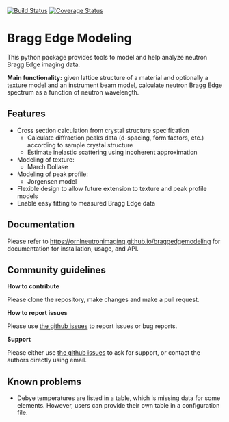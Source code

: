 [![Build Status](https://travis-ci.org/ornlneutronimaging/braggedgemodeling.svg?branch=master)](https://travis-ci.org/ornlneutronimaging/braggedgemodeling)
[![Coverage Status](https://coveralls.io/repos/github/ornlneutronimaging/braggedgemodeling/badge.svg?branch=master)](https://coveralls.io/github/ornlneutronimaging/braggedgemodeling?branch=master)
# Bragg Edge Modeling

This python package provides tools to model and help analyze neutron Bragg Edge imaging data.

**Main functionality:** given lattice structure of a material and optionally a texture model and
an instrument beam model,
calculate neutron Bragg Edge spectrum as a function of neutron wavelength.

## Features
* Cross section calculation from crystal structure specification
  - Calculate diffraction peaks data (d-spacing, form factors, etc.) according to sample crystal structure
  - Estimate inelastic scattering using incoherent approximation
* Modeling of texture:
  - March Dollase
* Modeling of peak profile:
  - Jorgensen model
* Flexible design to allow future extension to texture and peak profile models
* Enable easy fitting to measured Bragg Edge data

## Documentation

Please refer to https://ornlneutronimaging.github.io/braggedgemodeling for documentation
for installation, usage, and API.

## Community guidelines

**How to contribute**

Please clone the repository, make changes and make a pull request.

**How to report issues**

Please use [the github issues](https://github.com/ornlneutronimaging/braggedgemodeling/issues) to report issues or bug reports.

**Support**

Please either use [the github issues](https://github.com/ornlneutronimaging/braggedgemodeling/issues) to ask for support, or contact the authors directly using email.


## Known problems
* Debye temperatures are listed in a table, which is missing data for some elements.
  However, users can provide their own table in a configuration file.

